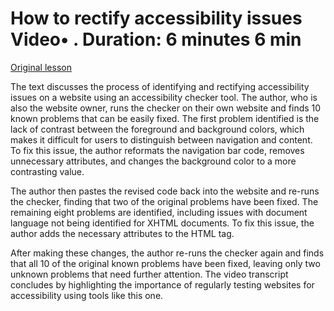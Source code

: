 # How to rectify accessibility issues Video• . Duration: 6 minutes 6 min

[Original lesson](https://www.coursera.org/learn/uol-web-development/lecture/NhmA5/how-to-rectify-accessibility-issues)

The text discusses the process of identifying and rectifying accessibility issues on a website using an accessibility checker tool. The author, who is also the website owner, runs the checker on their own website and finds 10 known problems that can be easily fixed. The first problem identified is the lack of contrast between the foreground and background colors, which makes it difficult for users to distinguish between navigation and content. To fix this issue, the author reformats the navigation bar code, removes unnecessary attributes, and changes the background color to a more contrasting value.

The author then pastes the revised code back into the website and re-runs the checker, finding that two of the original problems have been fixed. The remaining eight problems are identified, including issues with document language not being identified for XHTML documents. To fix this issue, the author adds the necessary attributes to the HTML tag.

After making these changes, the author re-runs the checker again and finds that all 10 of the original known problems have been fixed, leaving only two unknown problems that need further attention. The video transcript concludes by highlighting the importance of regularly testing websites for accessibility using tools like this one.

